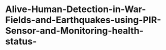 # Alive-Human-Detection-in-War-Fields-and-Earthquakes-using-PIR-Sensor-and-Monitoring-health-status-